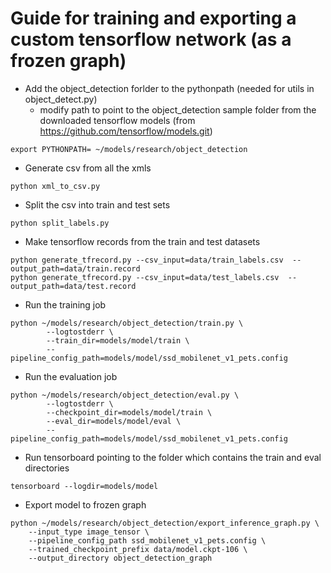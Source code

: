 # Guide for training and exporting a custom tensorflow network (as a frozen graph) 

* Add the object_detection forlder to the pythonpath (needed for utils in object_detect.py)
  - modify path to point to the object_detection sample folder from the downloaded tensorflow models (from https://github.com/tensorflow/models.git)
```
export PYTHONPATH= ~/models/research/object_detection
```
* Generate csv from all the xmls
```
python xml_to_csv.py
```

* Split the csv into train and test sets
```
python split_labels.py
```

* Make tensorflow records from the train and test datasets
```
python generate_tfrecord.py --csv_input=data/train_labels.csv  --output_path=data/train.record
python generate_tfrecord.py --csv_input=data/test_labels.csv  --output_path=data/test.record
```

* Run the training job
```
python ~/models/research/object_detection/train.py \
        --logtostderr \
        --train_dir=models/model/train \
        --pipeline_config_path=models/model/ssd_mobilenet_v1_pets.config
```

* Run the evaluation job
```
python ~/models/research/object_detection/eval.py \
        --logtostderr \
        --checkpoint_dir=models/model/train \
        --eval_dir=models/model/eval \
        --pipeline_config_path=models/model/ssd_mobilenet_v1_pets.config
```

* Run tensorboard pointing to the folder which contains the train and eval directories
```
tensorboard --logdir=models/model
```

* Export model to frozen graph
```
python ~/models/research/object_detection/export_inference_graph.py \
    --input_type image_tensor \
    --pipeline_config_path ssd_mobilenet_v1_pets.config \
    --trained_checkpoint_prefix data/model.ckpt-106 \
    --output_directory object_detection_graph
```
